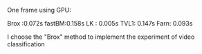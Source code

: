 One frame using GPU:

Brox  :0.072s
fastBM:0.158s
LK	:  0.005s
TVL1:  0.147s
Farn:  0.093s

I choose the "Brox" method to implement the experiment of video classification


